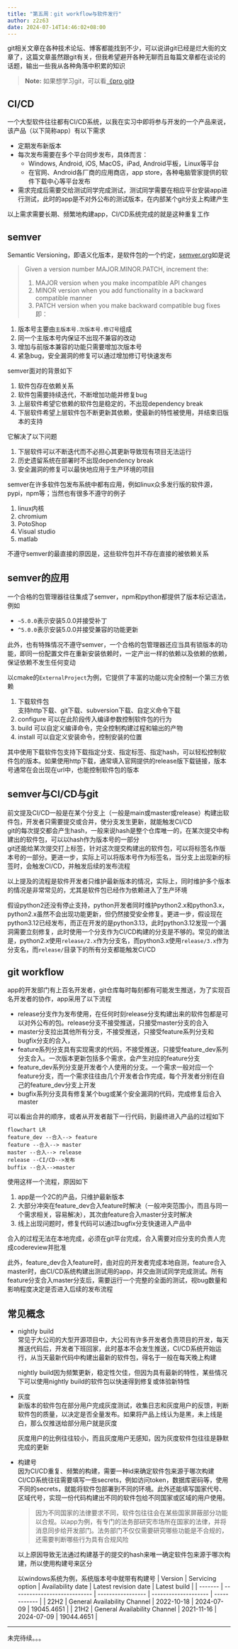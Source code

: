 ```yaml
---
title: "第五周：git workflow与软件发行"
author: z2z63
date: 2024-07-14T14:46:02+08:00
---
```

git相关文章在各种技术论坛、博客都能找到不少，可以说讲git已经是烂大街的文章了，这篇文章虽然跟git有关，但我希望避开各种无聊而且每篇文章都在谈论的话题，输出一些我从各种角落中积累的知识
> **Note:** 如果想学习git，可以看[《pro git》](https://git-scm.com/book/en/v2)

## CI/CD
一个大型软件往往都有CI/CD系统，以我在实习中即将参与开发的一个产品来说，该产品（以下简称app）有以下需求
- 定期发布新版本
- 每次发布需要在多个平台同步发布，具体而言：
    - Windows, Android, iOS, MacOS，iPad, Android平板，Linux等平台
    - 在官网、Android各厂商的应用商店，app store，各种电脑管家提供的软件下载中心等平台发布
- 需求完成后需要交给测试同学完成测试，测试同学需要在相应平台安装app进行测试，此时的app是不对外公布的测试版本，在内部某个git分支上构建产生

以上需求需要长期、频繁地构建app，CI/CD系统完成的就是这种重复工作

## semver
Semantic Versioning，即语义化版本，是软件包的一个约定，[semver.org](https://semver.org/)如是说
>Given a version number MAJOR.MINOR.PATCH, increment the:
>1. MAJOR version when you make incompatible API changes
>2. MINOR version when you add functionality in a backward compatible manner
>3. PATCH version when you make backward compatible bug fixes
即：
1. 版本号主要由`主版本号.次版本号.修订号`组成
2. 同一个主版本号内保证不出现不兼容的改动
3. 增加与前版本兼容的功能只需要增加次版本号
4. 紧急bug，安全漏洞的修复可以通过增加修订号快速发布

semver面对的背景如下
1. 软件包存在依赖关系
2. 软件包需要持续迭代，不断增加功能并修复bug
3. 上层软件希望它依赖的软件包是稳定的，不出现dependency break
4. 下层软件希望上层软件包不断更新其依赖，使最新的特性被使用，并结束旧版本的支持

它解决了以下问题
1. 下层软件可以不断迭代而不必担心其更新导致现有项目无法运行
2. 历史遗留系统在部署时不出现dependency break
3. 安全漏洞的修复可以最快地应用于生产环境的项目

semver在许多软件包发布系统中都有应用，例如linux众多发行版的软件源，pypi，npm等；当然也有很多不遵守的例子
1. linux内核
2. chromium
3. PotoShop
4. Visual studio
5. matlab

不遵守semver的最直接的原因是，这些软件包并不存在直接的被依赖关系  

## semver的应用
一个合格的包管理器往往集成了semver，npm和python都提供了版本标记语法，例如
- `~5.0.0`表示安装5.0.0并接受补丁
- `^5.0.0`表示安装5.0.0并接受兼容的功能更新

此外，也有特殊情况不遵守semver，一个合格的包管理器还应当具有锁版本的功能，即同一份配置文件在重新安装依赖时，一定产出一样的依赖以及依赖的依赖，保证依赖不发生任何变动

以cmake的`ExternalProject`为例，它提供了丰富的功能以完全控制一个第三方依赖  
1. 下载软件包  
   支持http下载、git下载、subversion下载、自定义命令下载
2. configure
   可以在此阶段传入编译参数控制软件包的行为
3. build
   可以自定义编译命令，完全控制构建过程和输出的产物
4. install
   可以自定义安装命令，控制安装的位置

其中使用下载软件包支持下载指定分支、指定标签、指定hash，可以轻松控制软件包的版本。如果使用http下载，通常填入官网提供的release版下载链接，版本号通常在会出现在url中，也能控制软件包的版本

## semver与CI/CD与git
前文提及CI/CD一般是在某个分支上（一般是main或master或release）构建出软件包，开发者只需要提交或合并，使分支发生更新，就能触发CI/CD  
git的每次提交都会产生hash，一般来说hash是整个仓库唯一的，在某次提交中构建出的软件包，可以以hash作为版本号的一部分  
git还能给某次提交打上标签，针对这次提交构建出的软件包，可以将标签名作版本号的一部分。更进一步，实际上可以将版本号作为标签名，当分支上出现新的标签时，会触发CI/CD，并触发后续的发布流程

以上提及的流程是软件开发者只维护最新版本的情况，实际上，同时维护多个版本的情况是非常常见的，尤其是软件包已经作为依赖进入了生产环境  

假设python2还没有停止支持，python开发者同时维护python2.x和python3.x，python2.x虽然不会出现功能更新，但仍然接受安全修复。更进一步，假设现在python3.12已经发布，而正在开发的是python3.13，此时python3.12发现一个漏洞需要立刻修复，此时使用一个分支作为CI/CD构建的分支是不够的。常见的做法是，python2.x使用`release/2.x`作为分支名，而python3.x使用`release/3.x`作为分支名，而`release/`目录下的所有分支都能触发CI/CD

## git workflow
app的开发部门有上百名开发者，git仓库每时每刻都有可能发生推送，为了实现百名开发者的协作，app采用了以下流程
- release分支作为发布使用，在任何时刻release分支构建出来的软件包都是可以对外公布的包。release分支不接受推送，只接受master分支的合入
- master分支拉出其他所有分支，不接受推送，只接受feature系列分支和bugfix分支的合入，
- feature系列分支具有实现需求的代码，不接受推送，只接受feature_dev系列分支合入。一次版本更新包括多个需求，会产生对应的feature分支
- feature_dev系列分支是开发者个人使用的分支。一个需求一般对应一个feature分支，而一个需求往往由几个开发者合作完成，每个开发者分别在自己的feature_dev分支上开发
- bugfix系列分支具有修复某个bug或某个安全漏洞的代码，完成修复后合入master

可以看出合并的顺序，或者从开发者敲下一行代码，到最终进入产品的过程如下
```mermaid
flowchart LR
feature_dev --合入--> feature
feature --合入--> master
master --合入--> release
release --CI/CD-->发布
buffix --合入-->master
```
使用这样一个流程，原因如下
1. app是一个2C的产品，只维护最新版本
2. 大部分冲突在feature_dev合入feature时解决（一般冲突范围小，而且与同一个需求相关，容易解决），其次由feature合入master分支时解决
3. 线上出现问题时，修复代码可以通过bugfix分支快速进入产品中

合入的过程无法在本地完成，必须在git平台完成，合入需要对应分支的负责人完成codereview并批准

此外，feature_dev合入feature时，由对应的开发者完成本地自测，feature合入master时，由CI/CD系统构建出测试用的app，并交由测试同学完成测试。所有feature分支合入master分支后，需要运行一个完整的全面的测试，视bug数量和影响程度决定是否进入后续的发布流程

## 常见概念
- nightly build  
  常见于大公司的大型开源项目中，大公司有许多开发者负责项目的开发，每天推送代码后，开发者下班回家，此时基本不会发生推送，CI/CD系统开始运行，从当天最新代码中构建出最新的软件包，得名于一般在每天晚上构建

  nightly build因为频繁更新，稳定性欠佳，但因为具有最新的特性，某些情况下可以使用nightly build的软件包以快速得到修复或体验新特性
- 灰度  
  新版本的软件包在部分用户完成灰度测试，收集日志和灰度用户的反馈，判断软件包的质量，以决定是否全量发布。如果将产品上线认为是黑，未上线是白，那么仅推送给部分用户就是灰度

  灰度用户的比例往往较小，而且灰度用户无感知，因为灰度软件包往往是静默完成的更新
- 构建号  
  因为CI/CD重复、频繁的构建，需要一种id来确定软件包来源于哪次构建  
  CI/CD系统往往需要填写一些secrets，例如访问token，数据库密码等，使用不同的secrets，就能将软件包部署到不同的环境。此外还能填写国家代号、区域代号，实现一份代码构建出不同的软件包给不同国家或区域的用户使用。

  >因为不同国家的法律要求不同，软件包往往会在某些国家屏蔽部分功能以合规。以app为例，有专门的法务部研究市场所在国家的法律，并将消息同步给开发部门。法务部门不仅仅需要研究哪些功能是不合规的，还需要判断哪些行为具有合规风险

  以上原因导致无法通过构建基于的提交的hash来唯一确定软件包来源于哪次构建，所以使用构建号来区分
  
  以windows系统为例，系统版本号中就带有构建号
  | Version | Servicing option             | Availability date | Latest revision date | Latest build |
  | ------- | ---------------------------- | ----------------- | -------------------- | ------------ |
  | 22H2    | General Availability Channel | 2022-10-18        | 2024-07-09           | 19045.4651   |
  | 21H2    | General Availability Channel | 2021-11-16        | 2024-07-09           | 19044.4651   |
---
未完待续。。。